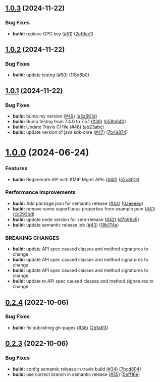 ## [1.0.3](https://github.com/IBM/keyprotect-java-client/compare/1.0.2...1.0.3) (2024-11-22)


### Bug Fixes

* **build:** replace GPG key ([#51](https://github.com/IBM/keyprotect-java-client/issues/51)) ([2ef9ae1](https://github.com/IBM/keyprotect-java-client/commit/2ef9ae11223f68a6fb095eddac4232b7744d5ee3))

## [1.0.2](https://github.com/IBM/keyprotect-java-client/compare/1.0.1...1.0.2) (2024-11-22)


### Bug Fixes

* **build:** update testng ([#50](https://github.com/IBM/keyprotect-java-client/issues/50)) ([1f8d6b0](https://github.com/IBM/keyprotect-java-client/commit/1f8d6b0183d974301da0001aa2904f7105365368))

## [1.0.1](https://github.com/IBM/keyprotect-java-client/compare/1.0.0...1.0.1) (2024-11-22)


### Bug Fixes

* **build:** bump my version ([#49](https://github.com/IBM/keyprotect-java-client/issues/49)) ([a2a661d](https://github.com/IBM/keyprotect-java-client/commit/a2a661d6b102660a6b0c959fbb4e26b546fb02bb))
* **build:** Bump testng from 7.4.0 to 7.5.1 ([#38](https://github.com/IBM/keyprotect-java-client/issues/38)) ([b58b040](https://github.com/IBM/keyprotect-java-client/commit/b58b04006e7788b2953c3553772875e80f91ef93))
* **build:** Update Travis CI file ([#48](https://github.com/IBM/keyprotect-java-client/issues/48)) ([ab23abc](https://github.com/IBM/keyprotect-java-client/commit/ab23abccf47cd80f3cda1fe436f92885fcafa8e1))
* **build:** update version of java sdk-core ([#47](https://github.com/IBM/keyprotect-java-client/issues/47)) ([7b4a874](https://github.com/IBM/keyprotect-java-client/commit/7b4a8747ba2fe8100f8455dfb61c4de552a58341))

# [1.0.0](https://github.com/IBM/keyprotect-java-client/compare/0.2.4...1.0.0) (2024-06-24)


### Features

* **build:** Regenerate API with KMIP Mgmt APIs ([#40](https://github.com/IBM/keyprotect-java-client/issues/40)) ([52c801e](https://github.com/IBM/keyprotect-java-client/commit/52c801eb7773bc739d64c7af3efdafa96ddb5b47))


### Performance Improvements

* **build:** Add package.json for semantic release ([#44](https://github.com/IBM/keyprotect-java-client/issues/44)) ([0aeeeed](https://github.com/IBM/keyprotect-java-client/commit/0aeeeed766be7f7ef3c0b2cbeaea77ea62f2907b))
* **build:** remove some superfluous properties from example pom ([#41](https://github.com/IBM/keyprotect-java-client/issues/41)) ([cc293bd](https://github.com/IBM/keyprotect-java-client/commit/cc293bdbf0dab166fdfde06a18713a21ff925226))
* **build:** update node version for sem-release ([#42](https://github.com/IBM/keyprotect-java-client/issues/42)) ([d7b96a5](https://github.com/IBM/keyprotect-java-client/commit/d7b96a5c57c31dfad1007b48694e863d2b5e9736))
* **build:** update semantic release job ([#43](https://github.com/IBM/keyprotect-java-client/issues/43)) ([19b174e](https://github.com/IBM/keyprotect-java-client/commit/19b174edd3a2805d08f332ae1b9a2bf0c3408e14))


### BREAKING CHANGES

* **build:** update API spec caused classes and method signatures to change
* **build:** update API spec caused classes and method signatures to change
* **build:** update API spec caused classes and method signatures to change
* **build:** update to API spec caused classes and method signatures to change

## [0.2.4](https://github.com/IBM/keyprotect-java-client/compare/0.2.3...0.2.4) (2022-10-06)


### Bug Fixes

* **build:** fix publishing gh-pages ([#36](https://github.com/IBM/keyprotect-java-client/issues/36)) ([2dfa1f3](https://github.com/IBM/keyprotect-java-client/commit/2dfa1f3cabc65139160eef5c39589b2902a9ffe7))

## [0.2.3](https://github.com/IBM/keyprotect-java-client/compare/0.2.2...0.2.3) (2022-10-06)


### Bug Fixes

* **build:** config semantic release in travis build ([#34](https://github.com/IBM/keyprotect-java-client/issues/34)) ([7bcd804](https://github.com/IBM/keyprotect-java-client/commit/7bcd804f68bde3f0592345128a54a53452a3e7b5))
* **build:** use correct branch in semantic release ([#35](https://github.com/IBM/keyprotect-java-client/issues/35)) ([5eff16e](https://github.com/IBM/keyprotect-java-client/commit/5eff16e43a007022dd9b7fab076a8643aa608ed2))
